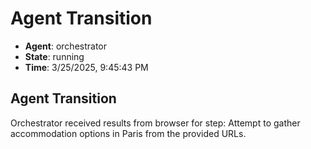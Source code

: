 # Agent Transition

- **Agent**: orchestrator
- **State**: running
- **Time**: 3/25/2025, 9:45:43 PM

## Agent Transition

Orchestrator received results from browser for step: Attempt to gather accommodation options in Paris from the provided URLs.

